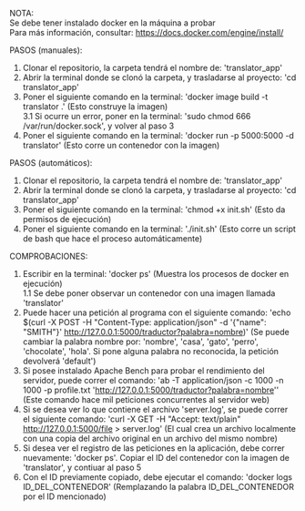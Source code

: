 NOTA:  
Se debe tener instalado docker en la máquina a probar  
Para más información, consultar: https://docs.docker.com/engine/install/  

PASOS (manuales):  
1. Clonar el repositorio, la carpeta tendrá el nombre de: 'translator_app'  
2. Abrir la terminal donde se clonó la carpeta, y trasladarse al proyecto: 'cd translator_app'  
3. Poner el siguiente comando en la terminal: 'docker image build -t translator .' (Esto construye la imagen)  
3.1 Si ocurre un error, poner en la terminal: 'sudo chmod 666 /var/run/docker.sock', y volver al paso 3  
4. Poner el siguiente comando en la terminal: 'docker run -p 5000:5000 -d translator' (Esto corre un contenedor con la imagen)  

PASOS (automáticos):
1. Clonar el repositorio, la carpeta tendrá el nombre de: 'translator_app'  
2. Abrir la terminal donde se clonó la carpeta, y trasladarse al proyecto: 'cd translator_app'  
3. Poner el siguiente comando en la terminal: 'chmod +x init.sh' (Esto da permisos de ejecución)  
4. Poner el siguiente comando en la terminal: './init.sh' (Esto corre un script de bash que hace el proceso automáticamente)  

COMPROBACIONES:  
1. Escribir en la terminal: 'docker ps' (Muestra los procesos de docker en ejecución)  
1.1 Se debe poner observar un contenedor con una imagen llamada 'translator'  
2. Puede hacer una petición al programa con el siguiente comando: 'echo $(curl -X POST -H "Content-Type: application/json" -d '{"name": "SMITH"}' http://127.0.0.1:5000/traductor?palabra=nombre)'  (Se puede cambiar la palabra nombre por: 'nombre', 'casa', 'gato', 'perro', 'chocolate', 'hola'. Si pone alguna palabra no reconocida, la petición devolverá 'default')  
3. Si posee instalado Apache Bench para probar el rendimiento del servidor, puede correr el comando: 'ab -T application/json -c 1000 -n 1000 -p profile.txt 'http://127.0.0.1:5000/traductor?palabra=nombre'' (Este comando hace mil peticiones concurrentes al servidor web)  
4. Si se desea ver lo que contiene el archivo 'server.log', se puede  correr el siguiente comando: 'curl -X GET -H "Accept: text/plain" http://127.0.0.1:5000/file > server.log' (El cual crea un archivo localmente con una copia del archivo original en un archivo del mismo nombre)
5. Si desea ver el registro de las peticiones en la aplicación, debe correr nuevamente: 'docker ps'. Copiar el ID del contenedor con la imagen de 'translator', y contiuar al paso 5  
6. Con el ID previamente copiado, debe ejecutar el comando: 'docker logs ID_DEL_CONTENEDOR' (Remplazando la palabra ID_DEL_CONTENEDOR por el ID mencionado)  
